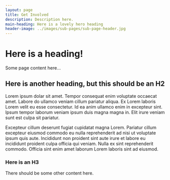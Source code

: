 ```yaml
---
layout: page
title: Get Involved
description: Description here.
main-heading: Here is a lovely hero heading
header-image: ../images/sub-pages/sub-page-header.jpg
---
```


# Here is a heading!
Some page content here...

## Here is another heading, but this should be an H2
Lorem ipsum dolar sit amet. Tempor consequat enim voluptate occaecat amet. Labore do ullamco veniam cillum pariatur aliqua. Ex Lorem laboris Lorem velit eu esse consectetur. Id ea anim ullamco enim in excepteur sint. Ipsum tempor laborum veniam ipsum duis magna magna in. Elit irure veniam sunt est culpa sit pariatur. 

Excepteur cillum deserunt fugiat cupidatat magna Lorem. Pariatur cillum excepteur eiusmod commodo eu nulla reprehenderit ad nisi ut voluptate ipsum quis aute. Incididunt non proident sint aute irure et labore eu incididunt proident culpa officia qui veniam. Nulla ex sint reprehenderit commodo. Officia sint enim amet laborum Lorem laboris sint ad eiusmod.

### Here is an H3
There should be some other content here.